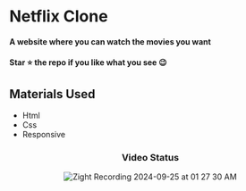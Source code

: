 <div><h1>Netflix Clone</h1></div>
<h4>A website where you can watch the movies you want</h4>
 <h4>Star ⭐ the repo if you like what you see 😉 </h4>
 <div>
 <h2>Materials Used</h2>
 <ul>
   <li>Html</li>
   <li>Css</li>
   <li>Responsive</li>
 </ul>  
 </di>
 

<div align='center'><h3>Video Status</h3></div>
<div align='center'>



![Zight Recording 2024-09-25 at 01 27 30 AM](https://github.com/user-attachments/assets/77da29f5-7104-4f9a-92c1-d34fb20a96db)




</div>



  






